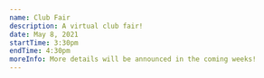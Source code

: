 ```yaml
---
name: Club Fair
description: A virtual club fair!
date: May 8, 2021
startTime: 3:30pm
endTime: 4:30pm
moreInfo: More details will be announced in the coming weeks!
---
```


